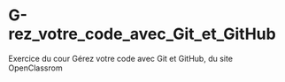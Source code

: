 # G-rez_votre_code_avec_Git_et_GitHub
Exercice du cour Gérez votre code avec Git et GitHub, du site OpenClassrom
